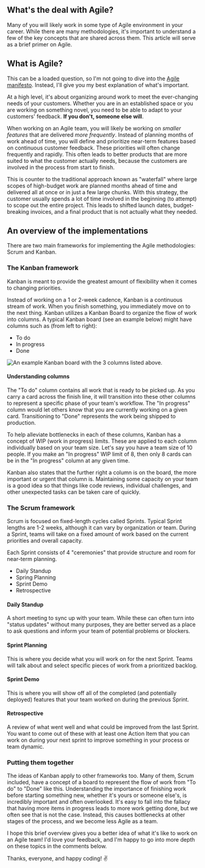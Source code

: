## What's the deal with Agile?

Many of you will likely work in some type of Agile environment in your career. While there are many methodologies, it's important to understand a few of the key concepts that are shared across them. This article will serve as a brief primer on Agile.

## What is Agile?

This can be a loaded question, so I'm not going to dive into the [Agile manifesto](https://www.atlassian.com/agile/manifesto). Instead, I'll give you my best explanation of what's important.

At a high level, it's about organizing around work to meet the ever-changing needs of your customers. Whether you are in an established space or you are working on something novel, you need to be able to adapt to your customers' feedback. **If you don't, someone else will**.

When working on an Agile team, you will likely be working on *smaller features* that are delivered *more frequently*. Instead of planning months of work ahead of time, you will define and prioritize near-term features based on continuous customer feedback. These priorities will often change frequently and rapidly. This often leads to better products that are more suited to what the customer actually needs, because the customers are involved in the process from start to finish.

This is counter to the traditional approach known as "waterfall" where large scopes of high-budget work are planned months ahead of time and delivered all at once or in just a few large chunks. With this strategy, the customer usually spends a lot of time involved in the beginning (to attempt) to scope out the entire project. This leads to shifted launch dates, budget-breaking invoices, and a final product that is not actually what they needed.

## An overview of the implementations

There are two main frameworks for implementing the Agile methodologies: Scrum and Kanban.

### The Kanban framework

Kanban is meant to provide the greatest amount of flexibility when it comes to changing priorities. 

Instead of working on a 1 or 2-week cadence, Kanban is a continuous stream of work. When you finish something, you immediately move on to the next thing. Kanban utilizes a Kanban Board to organize the flow of work into columns. A typical Kanban board (see an example below) might have columns such as (from left to right):

- To do
- In progress
- Done

![An example Kanban board with the 3 columns listed above.](https://i.imgur.com/ibilCZl.png)

#### Understanding columns

The "To do" column contains all work that is ready to be picked up. As you carry a card across the finish line, it will transition into these other columns to represent a specific phase of your team's workflow. The "In progress" column would let others know that you are currently working on a given card. Transitioning to "Done" represents the work being shipped to production.

To help alleviate bottlenecks in each of these columns, Kanban has a concept of WIP (work in progress) limits. These are applied to each column individually based on your team size. Let's say you have a team size of 10 people. If you make an "In progress" WIP limit of 8, then only 8 cards can be in the "In progress" column at any given time.

Kanban also states that the further right a column is on the board, the more important or urgent that column is. Maintaining some capacity on your team is a good idea so that things like code reviews, individual challenges, and other unexpected tasks can be taken care of quickly.

### The Scrum framework

Scrum is focused on fixed-length cycles called Sprints. Typical Sprint lengths are 1-2 weeks, although it can vary by organization or team. During a Sprint, teams will take on a fixed amount of work based on the current priorities and overall capacity.

Each Sprint consists of 4 "ceremonies" that provide structure and room for near-term planning.

- Daily Standup
- Spring Planning
- Sprint Demo
- Retrospective

#### Daily Standup

A short meeting to sync up with your team. While these can often turn into "status updates" without many purposes, they are better served as a place to ask questions and inform your team of potential problems or blockers.

#### Sprint Planning

This is where you decide what you will work on for the next Sprint. Teams will talk about and select specific pieces of work from a prioritized backlog.

#### Sprint Demo

This is where you will show off all of the completed (and potentially deployed) features that your team worked on during the previous Sprint.

#### Retrospective

A review of what went well and what could be improved from the last Sprint. You want to come out of these with at least one Action Item that you can work on during your next sprint to improve something in your process or team dynamic.

### Putting them together

The ideas of Kanban apply to other frameworks too. Many of them, Scrum included, have a concept of a board to represent the flow of work from "To do" to "Done" like this. Understanding the importance of finishing work before starting something new, whether it's yours or someone else's, is incredibly important and often overlooked. It's easy to fall into the fallacy that having more items in progress leads to more work getting done, but we often see that is not the case. Instead, this causes bottlenecks at other stages of the process, and we become less Agile as a team.

I hope this brief overview gives you a better idea of what it's like to work on an Agile team! I'd love your feedback, and I'm happy to go into more depth on these topics in the comments below.

Thanks, everyone, and happy coding! ✌️